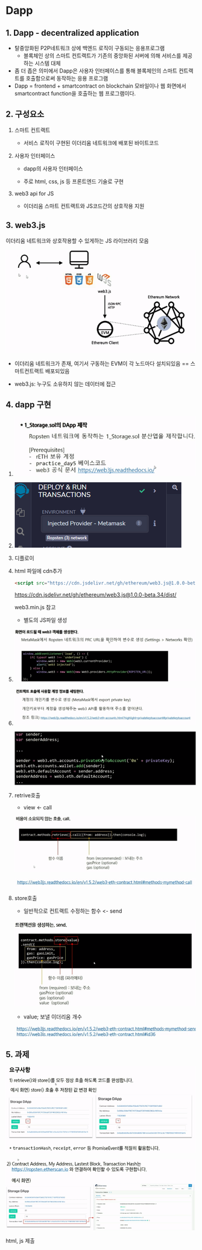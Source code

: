 # Dapp

## 1. Dapp - decentralized application

- 탈중앙화된 P2P네트워크 상에 백엔드 로직이 구동되는 응용프로그램
  - 블록체인 상의 스마트 컨트랙트가 기존의 중앙화된 서버에 의해 서비스를 제공하는 시스템 대체
- 좀 더 좁은 의미에서 Dapp은 사용자 인터페이스를 통해 블록체인의 스마트 컨트랙트를 호출함으로써 동작하는 응용 프로그램
- Dapp = frontend + smartcontract on blockchain
  모바일이나 웹 화면에서 smartcontract function을 호출하는 웹 프로그램이다.

## 2. 구성요소

1. 스마트 컨트랙트

   - 서비스 로직이 구현된 이더리움 네트워크에 배포된 바이트코드

2. 사용자 인터페이스

   - dapp의 사용자 인터페이스

   - 주로 html, css, js 등 프론트엔드 기술로 구현

3. web3 api for JS

   - 이더리움 스마트 컨트랙트와 JS코드간의 상호작용 지원

## 3. web3.js

이더리움 네트워크와 상호작용할 수 있게하는 JS 라이브러리 모음

![image-20220826210716179](images/image-20220826210716179.png) 

- 이더리움 네트워크가 존재, 여기서 구동하는 EVM이 각 노드마다 설치되있음
  == 스마트컨트랙트 배포되있음

- web3.js: 누구도 소유하지 않는 데이터에 접근

  

  

## 4. dapp 구현

1. ![image-20220827114049254](images/image-20220827114049254.png) 

2. ![image-20220827114856475](images/image-20220827114856475.png)  

3. 디플로이

4. html 파일에 cdn추가

   ```html
   <script src="https://cdn.jsdelivr.net/gh/ethereum/web3.js@1.0.0-beta.34/dist/web3.min.js"></script>
   ```

   https://cdn.jsdelivr.net/gh/ethereum/web3.js@1.0.0-beta.34/dist/

   web3.min.js 참고

   - 별도의 JS파일 생성 

5. ![image-20220827115347138](images/image-20220827115347138.png) 

6. ![image-20220827115503397](images/image-20220827115503397.png)

   ![image-20220827115516531](images/image-20220827115516531.png) 

7. retrive호출

   - view <- call

   ![image-20220827115555076](images/image-20220827115555076.png) 

   ![image-20220827115625190](images/image-20220827115625190.png) 

8. store호출

   - 일반적으로 컨트랙트 수정하는 함수 <- send

   ![image-20220827115648281](images/image-20220827115648281.png)  

   - value; 보낼 이더리움 개수

   ![image-20220827115748368](images/image-20220827115748368.png) 

   

## 5. 과제

![image-20220827120034375](images/image-20220827120034375.png) 

![image-20220827120058225](images/image-20220827120058225.png) 

html, js 제출
